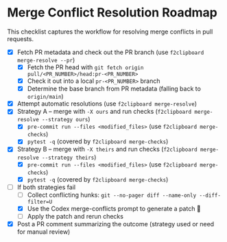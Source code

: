# Merge Conflict Resolution Roadmap

This checklist captures the workflow for resolving merge conflicts in pull requests.

- [x] Fetch PR metadata and check out the PR branch (use `f2clipboard merge-resolve --pr`)
  - [x] Fetch the PR head with `git fetch origin pull/<PR_NUMBER>/head:pr-<PR_NUMBER>`
  - [x] Check it out into a local `pr-<PR_NUMBER>` branch
  - [x] Determine the base branch from PR metadata (falling back to `origin/main`)
- [x] Attempt automatic resolutions (use `f2clipboard merge-resolve`)
- [x] Strategy A – merge with `-X ours` and run checks (`f2clipboard merge-resolve --strategy ours`)
  - [x] `pre-commit run --files <modified_files>` (use `f2clipboard merge-checks`)
  - [x] `pytest -q` (covered by `f2clipboard merge-checks`)
- [x] Strategy B – merge with `-X theirs` and run checks (`f2clipboard merge-resolve --strategy theirs`)
  - [x] `pre-commit run --files <modified_files>` (use `f2clipboard merge-checks`)
  - [x] `pytest -q` (covered by `f2clipboard merge-checks`)
- [ ] If both strategies fail
  - [ ] Collect conflicting hunks: `git --no-pager diff --name-only --diff-filter=U`
  - [x] Use the Codex merge-conflicts prompt to generate a patch 💯
  - [ ] Apply the patch and rerun checks
- [x] Post a PR comment summarizing the outcome (strategy used or need for manual review)
